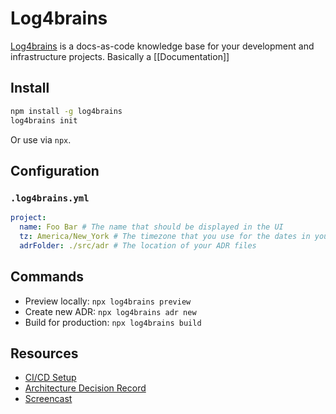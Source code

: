# Log4brains

[Log4brains](https://github.com/thomvaill/log4brains) is a docs-as-code knowledge base for your development and infrastructure projects. Basically a [[Documentation]]

## Install

```bash
npm install -g log4brains
log4brains init
```

Or use via `npx`.

## Configuration

### `.log4brains.yml`

```yaml
project:
  name: Foo Bar # The name that should be displayed in the UI
  tz: America/New_York # The timezone that you use for the dates in your ADR files
  adrFolder: ./src/adr # The location of your ADR files
```

## Commands

- Preview locally: `npx log4brains preview`
- Create new ADR: `npx log4brains adr new`
- Build for production: `npx log4brains build`

## Resources

- [CI/CD Setup](https://github.com/thomvaill/log4brains#-cicd-configuration-examples)
- [Architecture Decision Record](https://adr.github.io/)
- [Screencast](https://www.youtube.com/watch?v=HDEwOCn9T0w)

